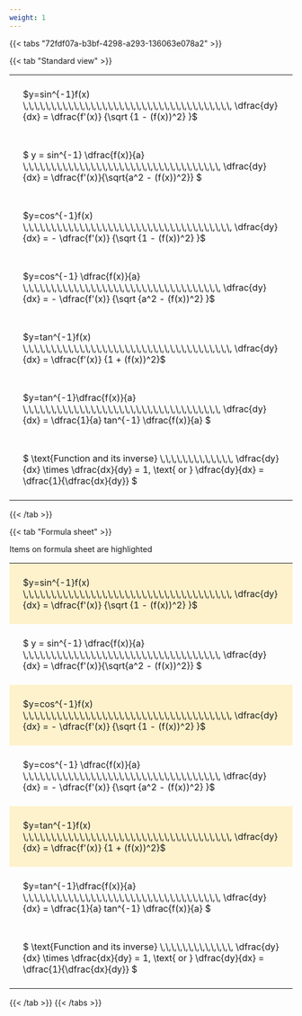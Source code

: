 ```yaml
---
weight: 1
---
```


{{< tabs "72fdf07a-b3bf-4298-a293-136063e078a2" >}}

{{< tab "Standard view" >}}

<style type="text/css">
#T_397e2 th.col_heading {
  text-align: left;
  font-size: 1em;
}
#T_397e2 td {
  text-align: left;
  font-size: 1em;
  padding: 1.5em;
}
</style>
<table id="T_397e2">
  <thead>
  </thead>
  <tbody>
    <tr>
      <td id="T_397e2_row0_col0" class="data row0 col0" >$y=sin^{-1}f(x) \,\,\,\,\,\,\,\,\,\,\,\,\,\,\,\,\,\,\,\,\,\,\,\,\,\,\,\,\,\,\,\,\,\,\,\,\,   \dfrac{dy}{dx} = \dfrac{f'(x)} {\sqrt {1 - (f(x))^2} }$ <br></td>
    </tr>
    <tr>
      <td id="T_397e2_row1_col0" class="data row1 col0" >$ y = sin^{-1} \dfrac{f(x)}{a}  \,\,\,\,\,\,\,\,\,\,\,\,\,\,\,\,\,\,\,\,\,\,\,\,\,\,\,\,\,\,\,\,\,\,\,   \dfrac{dy}{dx} = \dfrac{f'(x)}{\sqrt{a^2 - (f(x))^2}} $ <br></td>
    </tr>
    <tr>
      <td id="T_397e2_row2_col0" class="data row2 col0" >$y=cos^{-1}f(x) \,\,\,\,\,\,\,\,\,\,\,\,\,\,\,\,\,\,\,\,\,\,\,\,\,\,\,\,\,\,\,\,\,\,\,\,\,   \dfrac{dy}{dx} = - \dfrac{f'(x)} {\sqrt {1 - (f(x))^2} }$ <br></td>
    </tr>
    <tr>
      <td id="T_397e2_row3_col0" class="data row3 col0" >$y=cos^{-1} \dfrac{f(x)}{a} \,\,\,\,\,\,\,\,\,\,\,\,\,\,\,\,\,\,\,\,\,\,\,\,\,\,\,\,\,\,\,\,\,\,\,   \dfrac{dy}{dx} = - \dfrac{f'(x)} {\sqrt {a^2 - (f(x))^2} }$ <br></td>
    </tr>
    <tr>
      <td id="T_397e2_row4_col0" class="data row4 col0" >$y=tan^{-1}f(x) \,\,\,\,\,\,\,\,\,\,\,\,\,\,\,\,\,\,\,\,\,\,\,\,\,\,\,\,\,\,\,\,\,\,\,\,\,   \dfrac{dy}{dx} = \dfrac{f'(x)} {1 + (f(x))^2}$ <br></td>
    </tr>
    <tr>
      <td id="T_397e2_row5_col0" class="data row5 col0" >$y=tan^{-1}\dfrac{f(x)}{a} \,\,\,\,\,\,\,\,\,\,\,\,\,\,\,\,\,\,\,\,\,\,\,\,\,\,\,\,\,\,\,\,\,\,\,   \dfrac{dy}{dx} =  \dfrac{1}{a} tan^{-1} \dfrac{f(x)}{a} $ <br></td>
    </tr>
    <tr>
      <td id="T_397e2_row6_col0" class="data row6 col0" >$ \text{Function and its inverse}  \,\,\,\,\,\,\,\,\,\,\,\,\,   \dfrac{dy}{dx} \times \dfrac{dx}{dy} = 1, \text{  or  } \dfrac{dy}{dx} = \dfrac{1}{\dfrac{dx}{dy}} $ <br></td>
    </tr>
  </tbody>
</table>
{{< /tab >}}

{{< tab "Formula sheet" >}}

Items on formula sheet are highlighted 
<br>
<style type="text/css">
#T_e1b47 th.col_heading {
  text-align: left;
  font-size: 1em;
}
#T_e1b47 td {
  text-align: left;
  font-size: 1em;
  padding: 1.5em;
}
#T_e1b47_row0_col0, #T_e1b47_row2_col0, #T_e1b47_row4_col0 {
  background-color: rgba(255,194,10, 0.2);
}
#T_e1b47_row1_col0, #T_e1b47_row3_col0, #T_e1b47_row5_col0, #T_e1b47_row6_col0 {
  background-color: rgba(0,0,0,0);
}
</style>
<table id="T_e1b47">
  <thead>
  </thead>
  <tbody>
    <tr>
      <td id="T_e1b47_row0_col0" class="data row0 col0" >$y=sin^{-1}f(x) \,\,\,\,\,\,\,\,\,\,\,\,\,\,\,\,\,\,\,\,\,\,\,\,\,\,\,\,\,\,\,\,\,\,\,\,\,   \dfrac{dy}{dx} = \dfrac{f'(x)} {\sqrt {1 - (f(x))^2} }$ <br></td>
    </tr>
    <tr>
      <td id="T_e1b47_row1_col0" class="data row1 col0" >$ y = sin^{-1} \dfrac{f(x)}{a}  \,\,\,\,\,\,\,\,\,\,\,\,\,\,\,\,\,\,\,\,\,\,\,\,\,\,\,\,\,\,\,\,\,\,\,   \dfrac{dy}{dx} = \dfrac{f'(x)}{\sqrt{a^2 - (f(x))^2}} $ <br></td>
    </tr>
    <tr>
      <td id="T_e1b47_row2_col0" class="data row2 col0" >$y=cos^{-1}f(x) \,\,\,\,\,\,\,\,\,\,\,\,\,\,\,\,\,\,\,\,\,\,\,\,\,\,\,\,\,\,\,\,\,\,\,\,\,   \dfrac{dy}{dx} = - \dfrac{f'(x)} {\sqrt {1 - (f(x))^2} }$ <br></td>
    </tr>
    <tr>
      <td id="T_e1b47_row3_col0" class="data row3 col0" >$y=cos^{-1} \dfrac{f(x)}{a} \,\,\,\,\,\,\,\,\,\,\,\,\,\,\,\,\,\,\,\,\,\,\,\,\,\,\,\,\,\,\,\,\,\,\,   \dfrac{dy}{dx} = - \dfrac{f'(x)} {\sqrt {a^2 - (f(x))^2} }$ <br></td>
    </tr>
    <tr>
      <td id="T_e1b47_row4_col0" class="data row4 col0" >$y=tan^{-1}f(x) \,\,\,\,\,\,\,\,\,\,\,\,\,\,\,\,\,\,\,\,\,\,\,\,\,\,\,\,\,\,\,\,\,\,\,\,\,   \dfrac{dy}{dx} = \dfrac{f'(x)} {1 + (f(x))^2}$ <br></td>
    </tr>
    <tr>
      <td id="T_e1b47_row5_col0" class="data row5 col0" >$y=tan^{-1}\dfrac{f(x)}{a} \,\,\,\,\,\,\,\,\,\,\,\,\,\,\,\,\,\,\,\,\,\,\,\,\,\,\,\,\,\,\,\,\,\,\,   \dfrac{dy}{dx} =  \dfrac{1}{a} tan^{-1} \dfrac{f(x)}{a} $ <br></td>
    </tr>
    <tr>
      <td id="T_e1b47_row6_col0" class="data row6 col0" >$ \text{Function and its inverse}  \,\,\,\,\,\,\,\,\,\,\,\,\,   \dfrac{dy}{dx} \times \dfrac{dx}{dy} = 1, \text{  or  } \dfrac{dy}{dx} = \dfrac{1}{\dfrac{dx}{dy}} $ <br></td>
    </tr>
  </tbody>
</table>
{{< /tab >}}
{{< /tabs >}}